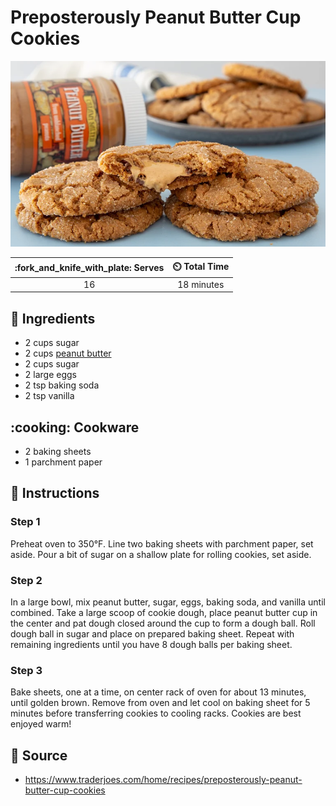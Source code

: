 # Preposterously Peanut Butter Cup Cookies

![Preposterously Peanut Butter Cup Cookies](../assets/images/preposterously-peanut-butter-cup-cookies.png)

| :fork_and_knife_with_plate: Serves | :timer_clock: Total Time |
|:----------------------------------:|:-----------------------: |
| 16 | 18 minutes |

## :salt: Ingredients

- 2 cups sugar
- 2 cups [peanut butter][1]
- 2 cups sugar
- 2 large eggs
- 2 tsp baking soda
- 2 tsp vanilla

## :cooking: Cookware

- 2 baking sheets
- 1 parchment paper

## :pencil: Instructions

### Step 1

Preheat oven to 350°F. Line two baking sheets with parchment paper, set aside. Pour a bit of sugar on a shallow plate
for rolling cookies, set aside.

### Step 2

In a large bowl, mix peanut butter, sugar, eggs, baking soda, and vanilla until combined. Take a large scoop of cookie
dough, place peanut butter cup in the center and pat dough closed around the cup to form a dough ball. Roll dough ball
in sugar and place on prepared baking sheet. Repeat with remaining ingredients until you have 8 dough balls per baking
sheet.

### Step 3

Bake sheets, one at a time, on center rack of oven for about 13 minutes, until golden brown. Remove from oven and let
cool on baking sheet for 5 minutes before transferring cookies to cooling racks. Cookies are best enjoyed warm!

## :link: Source

- <https://www.traderjoes.com/home/recipes/preposterously-peanut-butter-cup-cookies>

[1]: <../ingredients/peanut-butter.md>
